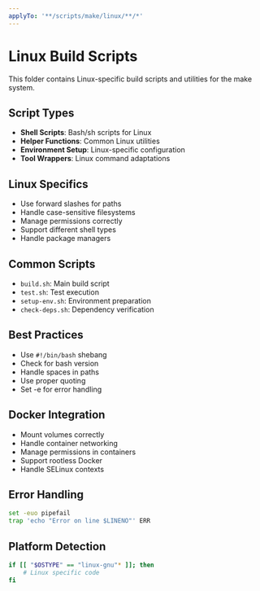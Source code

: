 ```yaml
---
applyTo: '**/scripts/make/linux/**/*'
---
```

# Linux Build Scripts

This folder contains Linux-specific build scripts and utilities for the make system.

## Script Types

- **Shell Scripts**: Bash/sh scripts for Linux
- **Helper Functions**: Common Linux utilities
- **Environment Setup**: Linux-specific configuration
- **Tool Wrappers**: Linux command adaptations

## Linux Specifics

- Use forward slashes for paths
- Handle case-sensitive filesystems
- Manage permissions correctly
- Support different shell types
- Handle package managers

## Common Scripts

- `build.sh`: Main build script
- `test.sh`: Test execution
- `setup-env.sh`: Environment preparation
- `check-deps.sh`: Dependency verification

## Best Practices

- Use `#!/bin/bash` shebang
- Check for bash version
- Handle spaces in paths
- Use proper quoting
- Set -e for error handling

## Docker Integration

- Mount volumes correctly
- Handle container networking
- Manage permissions in containers
- Support rootless Docker
- Handle SELinux contexts

## Error Handling

```bash
set -euo pipefail
trap 'echo "Error on line $LINENO"' ERR
```

## Platform Detection

```bash
if [[ "$OSTYPE" == "linux-gnu"* ]]; then
    # Linux specific code
fi
```